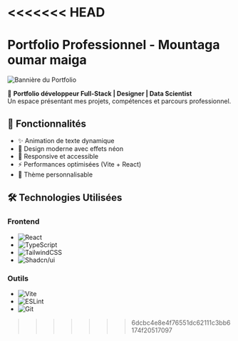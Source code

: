 <<<<<<< HEAD
=======
# Portfolio Professionnel - Mountaga oumar maiga

![Bannière du Portfolio](https://example.com/lien-vers-votre-banniere.png)

🌟 **Portfolio développeur Full-Stack | Designer | Data Scientist**  
Un espace présentant mes projets, compétences et parcours professionnel.

## 🚀 Fonctionnalités

- ✨ Animation de texte dynamique
- 🌈 Design moderne avec effets néon
- 📱 Responsive et accessible
- ⚡ Performances optimisées (Vite + React)
- 🎨 Thème personnalisable

## 🛠 Technologies Utilisées

### Frontend
- ![React](https://img.shields.io/badge/-React-61DAFB?logo=react&logoColor=white)
- ![TypeScript](https://img.shields.io/badge/-TypeScript-3178C6?logo=typescript&logoColor=white)
- ![TailwindCSS](https://img.shields.io/badge/-TailwindCSS-38B2AC?logo=tailwind-css&logoColor=white)
- ![Shadcn/ui](https://img.shields.io/badge/-shadcn/ui-000000?logo=vercel&logoColor=white)

### Outils
- ![Vite](https://img.shields.io/badge/-Vite-646CFF?logo=vite&logoColor=white)
- ![ESLint](https://img.shields.io/badge/-ESLint-4B32C3?logo=eslint&logoColor=white)
- ![Git](https://img.shields.io/badge/-Git-F05032?logo=git&logoColor=white)


>>>>>>> 6dcbc4e8e4f76551dc62111c3bb6174f20517097
